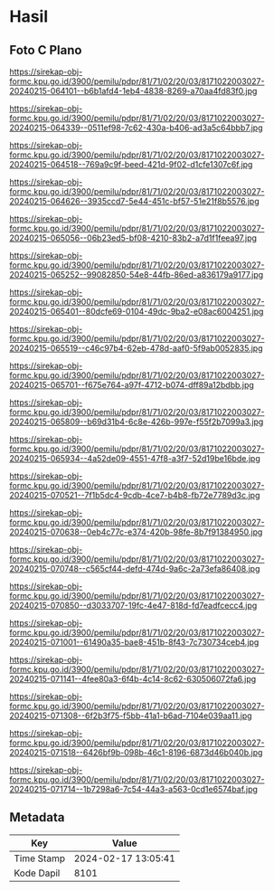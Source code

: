 # Hasil

## Foto C Plano

https://sirekap-obj-formc.kpu.go.id/3900/pemilu/pdpr/81/71/02/20/03/8171022003027-20240215-064101--b6b1afd4-1eb4-4838-8269-a70aa4fd83f0.jpg

https://sirekap-obj-formc.kpu.go.id/3900/pemilu/pdpr/81/71/02/20/03/8171022003027-20240215-064339--0511ef98-7c62-430a-b406-ad3a5c64bbb7.jpg

https://sirekap-obj-formc.kpu.go.id/3900/pemilu/pdpr/81/71/02/20/03/8171022003027-20240215-064518--769a9c9f-beed-421d-9f02-d1cfe1307c6f.jpg

https://sirekap-obj-formc.kpu.go.id/3900/pemilu/pdpr/81/71/02/20/03/8171022003027-20240215-064626--3935ccd7-5e44-451c-bf57-51e21f8b5576.jpg

https://sirekap-obj-formc.kpu.go.id/3900/pemilu/pdpr/81/71/02/20/03/8171022003027-20240215-065056--06b23ed5-bf08-4210-83b2-a7d1f1feea97.jpg

https://sirekap-obj-formc.kpu.go.id/3900/pemilu/pdpr/81/71/02/20/03/8171022003027-20240215-065252--99082850-54e8-44fb-86ed-a836179a9177.jpg

https://sirekap-obj-formc.kpu.go.id/3900/pemilu/pdpr/81/71/02/20/03/8171022003027-20240215-065401--80dcfe69-0104-49dc-9ba2-e08ac6004251.jpg

https://sirekap-obj-formc.kpu.go.id/3900/pemilu/pdpr/81/71/02/20/03/8171022003027-20240215-065519--c46c97b4-62eb-478d-aaf0-5f9ab0052835.jpg

https://sirekap-obj-formc.kpu.go.id/3900/pemilu/pdpr/81/71/02/20/03/8171022003027-20240215-065701--f675e764-a97f-4712-b074-dff89a12bdbb.jpg

https://sirekap-obj-formc.kpu.go.id/3900/pemilu/pdpr/81/71/02/20/03/8171022003027-20240215-065809--b69d31b4-6c8e-426b-997e-f55f2b7099a3.jpg

https://sirekap-obj-formc.kpu.go.id/3900/pemilu/pdpr/81/71/02/20/03/8171022003027-20240215-065934--4a52de09-4551-47f8-a3f7-52d19be16bde.jpg

https://sirekap-obj-formc.kpu.go.id/3900/pemilu/pdpr/81/71/02/20/03/8171022003027-20240215-070521--7f1b5dc4-9cdb-4ce7-b4b8-fb72e7789d3c.jpg

https://sirekap-obj-formc.kpu.go.id/3900/pemilu/pdpr/81/71/02/20/03/8171022003027-20240215-070638--0eb4c77c-e374-420b-98fe-8b7f91384950.jpg

https://sirekap-obj-formc.kpu.go.id/3900/pemilu/pdpr/81/71/02/20/03/8171022003027-20240215-070748--c565cf44-defd-474d-9a6c-2a73efa86408.jpg

https://sirekap-obj-formc.kpu.go.id/3900/pemilu/pdpr/81/71/02/20/03/8171022003027-20240215-070850--d3033707-19fc-4e47-818d-fd7eadfcecc4.jpg

https://sirekap-obj-formc.kpu.go.id/3900/pemilu/pdpr/81/71/02/20/03/8171022003027-20240215-071001--61490a35-bae8-451b-8f43-7c730734ceb4.jpg

https://sirekap-obj-formc.kpu.go.id/3900/pemilu/pdpr/81/71/02/20/03/8171022003027-20240215-071141--4fee80a3-6f4b-4c14-8c62-630506072fa6.jpg

https://sirekap-obj-formc.kpu.go.id/3900/pemilu/pdpr/81/71/02/20/03/8171022003027-20240215-071308--6f2b3f75-f5bb-41a1-b6ad-7104e039aa11.jpg

https://sirekap-obj-formc.kpu.go.id/3900/pemilu/pdpr/81/71/02/20/03/8171022003027-20240215-071518--6426bf9b-098b-46c1-8196-6873d46b040b.jpg

https://sirekap-obj-formc.kpu.go.id/3900/pemilu/pdpr/81/71/02/20/03/8171022003027-20240215-071714--1b7298a6-7c54-44a3-a563-0cd1e6574baf.jpg


## Metadata

| Key        | Value               |
| ---------- | ------------------- |
| Time Stamp | 2024-02-17 13:05:41 |
| Kode Dapil | 8101                |



